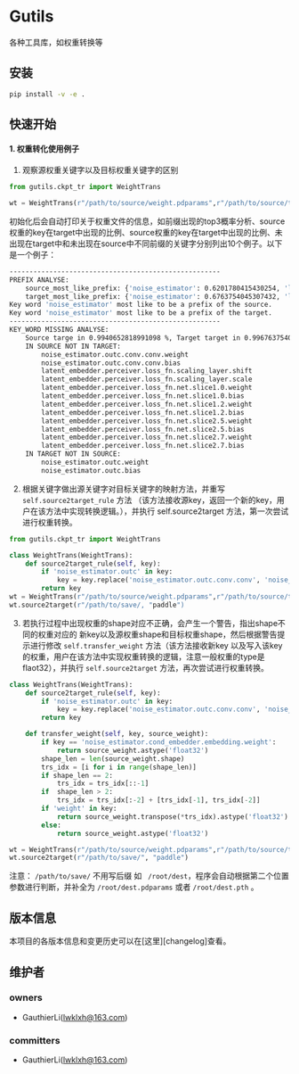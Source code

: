 Gutils
===
各种工具库，如权重转换等

安装
---
```bash
pip install -v -e .
```


快速开始
---
 
#### 1. 权重转化使用例子
1. 观察源权重关键字以及目标权重关键字的区别
```python
from gutils.ckpt_tr import WeightTrans

wt = WeightTrans(r"/path/to/source/weight.pdparams",r"/path/to/source/target.pdparams")
```
初始化后会自动打印关于权重文件的信息，如前缀出现的top3概率分析、source权重的key在target中出现的比例、source权重的key在target中出现的比例、未出现在target中和未出现在source中不同前缀的关键字分别列出10个例子。以下是一个例子：
```bash
-----------------------------------------------------
PREFIX ANALYSE:
    source_most_like_prefix: {'noise_estimator': 0.6201780415430254, 'latent_embedder': 0.3442136498516315, 'noise_scheduler': 0.03560830860534124}
    target_most_like_prefix: {'noise_estimator': 0.6763754045307432, 'latent_embedder': 0.2847896440129448, 'noise_scheduler': 0.03883495145631069}
Key word 'noise_estimator' most like to be a prefix of the source. 
Key word 'noise_estimator' most like to be a prefix of the target.
-----------------------------------------------------
KEY_WORD MISSING ANALYSE:
    Source targe in 0.9940652818991098 %, Target target in 0.9967637540453075 %:
    IN SOURCE NOT IN TARGET: 
        noise_estimator.outc.conv.conv.weight
        noise_estimator.outc.conv.conv.bias
        latent_embedder.perceiver.loss_fn.scaling_layer.shift
        latent_embedder.perceiver.loss_fn.scaling_layer.scale
        latent_embedder.perceiver.loss_fn.net.slice1.0.weight
        latent_embedder.perceiver.loss_fn.net.slice1.0.bias
        latent_embedder.perceiver.loss_fn.net.slice1.2.weight
        latent_embedder.perceiver.loss_fn.net.slice1.2.bias
        latent_embedder.perceiver.loss_fn.net.slice2.5.weight
        latent_embedder.perceiver.loss_fn.net.slice2.5.bias
        latent_embedder.perceiver.loss_fn.net.slice2.7.weight
        latent_embedder.perceiver.loss_fn.net.slice2.7.bias
    IN TARGET NOT IN SOURCE: 
        noise_estimator.outc.weight
        noise_estimator.outc.bias
```
2. 根据关键字做出源关键字对目标关键字的映射方法，并重写 `self.source2target_rule` 方法 （该方法接收源key，返回一个新的key，用户在该方法中实现转换逻辑。），并执行 self.source2target 方法，第一次尝试进行权重转换。
```python
from gutils.ckpt_tr import WeightTrans

class WeightTrans(WeightTrans):
    def source2target_rule(self, key):
        if 'noise_estimator.outc' in key:
            key = key.replace('noise_estimator.outc.conv.conv', 'noise_estimator.outc')
        return key
wt = WeightTrans(r"/path/to/source/weight.pdparams",r"/path/to/source/target.pdparams")
wt.source2target(r"/path/to/save/, "paddle")
```

3. 若执行过程中出现权重的shape对应不正确，会产生一个警告，指出shape不同的权重对应的 新key以及源权重shape和目标权重shape，然后根据警告提示进行修改 `self.transfer_weight` 方法（该方法接收新key 以及写入该key 的权重，用户在该方法中实现权重转换的逻辑，注意一般权重的type是 flaot32），并执行 `self.source2target` 方法，再次尝试进行权重转换。
```python
class WeightTrans(WeightTrans):
    def source2target_rule(self, key):
        if 'noise_estimator.outc' in key:
            key = key.replace('noise_estimator.outc.conv.conv', 'noise_estimator.outc')
        return key

    def transfer_weight(self, key, source_weight):
        if key == 'noise_estimator.cond_embedder.embedding.weight':
            return source_weight.astype('float32')
        shape_len = len(source_weight.shape)
        trs_idx = [i for i in range(shape_len)]
        if shape_len == 2:
            trs_idx = trs_idx[::-1]
        if  shape_len > 2:
            trs_idx = trs_idx[:-2] + [trs_idx[-1], trs_idx[-2]]
        if 'weight' in key:
            return source_weight.transpose(*trs_idx).astype('float32')
        else:
            return source_weight.astype('float32')

wt = WeightTrans(r"/path/to/source/weight.pdparams",r"/path/to/source/target.pdparams")
wt.source2target(r"/path/to/save/", "paddle")
```
注意： `/path/to/save/` 不用写后缀 如 ` /root/dest`，程序会自动根据第二个位置参数进行判断，并补全为 `/root/dest.pdparams` 或者 `/root/dest.pth` 。

版本信息
---
本项目的各版本信息和变更历史可以在[这里][changelog]查看。

维护者
---
### owners
* GauthierLi(lwklxh@163.com)

### committers
* GauthierLi(lwklxh@163.com)
